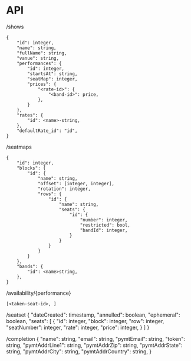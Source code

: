 API
===

/shows

    {
        "id": integer,
        "name": string,
        "fullName": string,
        "vanue": string,
        "performances": {
            "id": integer,
            "startsAt": string,
            "seatMap": integer,
            "prices": {
                "<rate-id>": {
                    "<band-id>": price,
                },
            }
        },
        "rates": {
            "id": <name>-string,
        },
        "defaultRate_id": "id",
    }

/seatmaps

    {
        "id": integer,
        "blocks": {
            "id": {
                "name": string,
                "offset": [integer, integer],
                "rotation": integer,
                "rows": {
                    "id": {
                        "name": string,
                        "seats": {
                            "id": {
                                "number": integer,
                                "restricted": bool,
                                "bandId": integer,
                            }
                        }
                    }
                }
            }
        },
        "bands": {
            "id": <name>string,
        },
    }

/availability/{performance}

    [<taken-seat-id>, ]

/seatset
    {
        "dateCreated": timestamp,
        "annulled": boolean,
        "ephemeral": boolean,
        "seats":
        [
          {
              "id": integer,
              "block": integer,
              "row": integer,
              "seatNumber": integer,
              "rate": integer,
              "price": integer,
          }
        ]
    }

/completion
    {
        "name": string,
        "email": string,
        "pymtEmail": string,
        "token": string,
        "pymtAddrLine1": string,
        "pymtAddrZip": string,
        "pymtAddrState": string,
        "pymtAddrCity": string,
        "pymtAddrCountry": string,
    }
